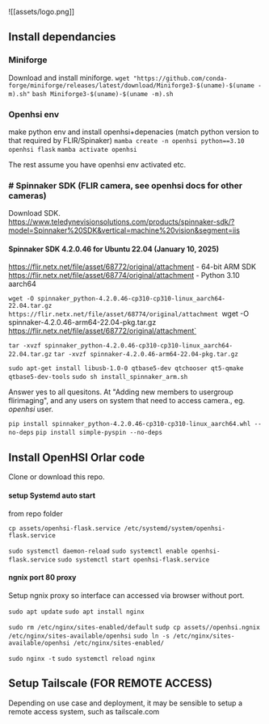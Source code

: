 ![[assets/logo.png]]

## Install dependancies

### Miniforge
Download and install miniforge.
`wget "https://github.com/conda-forge/miniforge/releases/latest/download/Miniforge3-$(uname)-$(uname -m).sh"`
`bash Miniforge3-$(uname)-$(uname -m).sh`

### Openhsi env
make python env and install openhsi+depenacies (match python version to that required by FLIR/Spinaker)
`mamba create -n openhsi python==3.10 openhsi flask`
`mamba activate openhsi`

The rest assume you have openhsi env activated etc.

### # Spinnaker SDK (FLIR camera, see openhsi docs for other cameras)
Download SDK.
https://www.teledynevisionsolutions.com/products/spinnaker-sdk/?model=Spinnaker%20SDK&vertical=machine%20vision&segment=iis

#### Spinnaker SDK 4.2.0.46 for Ubuntu 22.04 (January 10, 2025)
https://flir.netx.net/file/asset/68772/original/attachment - 64-bit ARM  SDK
https://flir.netx.net/file/asset/68774/original/attachment - Python 3.10 aarch64

`wget -O spinnaker_python-4.2.0.46-cp310-cp310-linux_aarch64-22.04.tar.gz https://flir.netx.net/file/asset/68774/original/attachment
`wget -O spinnaker-4.2.0.46-arm64-22.04-pkg.tar.gz https://flir.netx.net/file/asset/68772/original/attachment`

`tar -xvzf spinnaker_python-4.2.0.46-cp310-cp310-linux_aarch64-22.04.tar.gz`
`tar -xvzf spinnaker-4.2.0.46-arm64-22.04-pkg.tar.gz`

`sudo apt-get install libusb-1.0-0 qtbase5-dev qtchooser qt5-qmake qtbase5-dev-tools`
`sudo sh install_spinnaker_arm.sh`

Answer yes to all quesitons. At "Adding new members to usergroup flirimaging", and any users on system that need to access camera., eg. *openhsi* user.

`pip install spinnaker_python-4.2.0.46-cp310-cp310-linux_aarch64.whl --no-deps`
`pip install simple-pyspin --no-deps`

## Install OpenHSI Orlar code
Clone or download this repo.


#### setup Systemd auto start
from repo folder

`cp assets/openhsi-flask.service /etc/systemd/system/openhsi-flask.service `

`sudo systemctl daemon-reload`
`sudo systemctl enable openhsi-flask.service`
`sudo systemctl start openhsi-flask.service`


#### ngnix port 80 proxy
Setup ngnix proxy so interface can accessed via browser without port.

`sudo apt update`
`sudo apt install nginx`

`sudo rm /etc/nginx/sites-enabled/default`
`sudp cp assets//openhsi.ngnix /etc/nginx/sites-available/openhsi`
`sudo ln -s /etc/nginx/sites-available/openhsi /etc/nginx/sites-enabled/`

`sudo nginx -t`
`sudo systemctl reload nginx`


##  Setup Tailscale (FOR REMOTE  ACCESS)
Depending on use case and deployment, it may be sensible to setup a remote access system, such as tailscale.com













